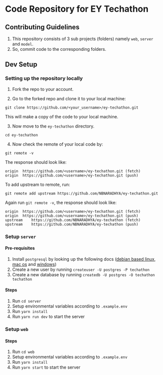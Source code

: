 # Code Repository for EY Techathon

## Contributing Guidelines

1. This repository consists of 3 sub projects (folders) namely `web`, `server` and `model`.
2. So, commit code to the corresponding folders.

## Dev Setup

### Setting up the repository locally

1. Fork the repo to your account.

2. Go to the forked repo and clone it to your local machine:

```
git clone https://github.com/<your_username>/ey-techathon.git
```

This will make a copy of the code to your local machine.

3. Now move to the `ey-techathon` directory.

```
cd ey-techathon
```

4. Now check the remote of your local code by:

```
git remote -v
```

The response should look like:

```
origin	https://github.com/<username>/ey-techathon.git (fetch)
origin	https://github.com/<username>/ey-techathon.git (push)
```

To add upstream to remote, run:

```
git remote add upstream https://github.com/NBNARADHYA/ey-techathon.git
```

Again run `git remote -v`, the response should look like:

```
origin	https://github.com/<username>/ey-techathon.git (fetch)
origin	https://github.com/<username>/ey-techathon.git (push)
upstream	https://github.com/NBNARADHYA/ey-techathon (fetch)
upstream	https://github.com/NBNARADHYA/ey-techathon (push)
```

### Setup `server`

#### Pre-requisites

1. Install `postgresql` by looking up the following docs ([debian based linux](https://www.postgresql.org/download/linux/debian/), [mac os](https://www.postgresql.org/download/macosx/) and [windows](https://www.postgresql.org/download/windows/))
2. Create a new user by running `createuser -U postgres -P techathon `
3. Create a new database by running `createdb -U postgres -O techathon techathon`

#### Steps

1. Run `cd server`
2. Setup environmental variables according to `.example.env`
3. Run `yarn install`
4. Run `yarn run dev` to start the server

### Setup `web`

#### Steps

1. Run `cd web`
2. Setup environmental variables according to `.example.env`
3. Run `yarn install`
4. Run `yarn start` to start the server
